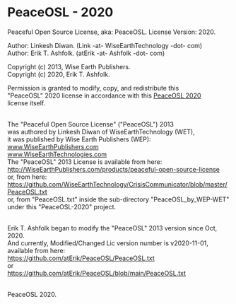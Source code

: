 <h1> PeaceOSL - 2020 </h1>
Peaceful Open Source License, aka: PeaceOSL. License Version: 2020.  
<br />

Author: Linkesh Diwan. (Link -at- WiseEarthTechnology -dot- com)  
Author: Erik T. Ashfolk. (atErik -at- Ashfolk -dot- com)

Copyright (c) 2013, Wise Earth Publishers.  
Copyright (c) 2020, Erik T. Ashfolk.  

Permission is granted to modify, copy, and redistribute this  
"PeaceOSL" 2020 license in accordance with this <a href="PeaceOSL.txt">PeaceOSL 2020</a>  
license itself.  
<br />

The "Peaceful Open Source License" ("PeaceOSL") 2013  
was authored by Linkesh Diwan of WiseEarthTechnology (WET),  
it was published by Wise Earth Publishers (WEP):  
  www.WiseEarthPublishers.com  
  www.WiseEarthTechnologies.com  
The "PeaceOSL" 2013 License is available from here:  
http://WiseEarthPublishers.com/products/peaceful-open-source-license  
or, from here:  
https://github.com/WiseEarthTechnology/CrisisCommunicator/blob/master/PeaceOSL.txt  
or, from "PeaceOSL.txt" inside the sub-directory "PeaceOSL_by_WEP-WET"  
under this "PeaceOSL-2020" project.  
<br />

Erik T. Ashfolk began to modify the "PeaceOSL" 2013 version since Oct, 2020.  
And currently, Modified/Changed Lic version number is v2020-11-01,  
available from here:  
https://github.com/atErik/PeaceOSL/PeaceOSL.txt  
or  
https://github.com/atErik/PeaceOSL/blob/main/PeaceOSL.txt  
<br />

PeaceOSL 2020.  
